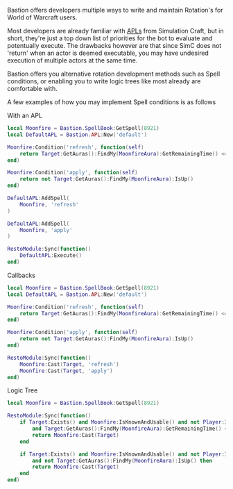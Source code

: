 Bastion offers developers multiple ways to write and maintain Rotation's for World of Warcraft users. 

Most developers are already familiar with [APLs](https://git.tinkr.site/4n0n/bastion/wiki/APL) from Simulation Craft, but in short, they're just a top down list of priorities for the bot to evaluate and potentually execute. The drawbacks however are that since SimC does not 'return' when an actor is deemed executable, you may have undesired execution of multiple actors at the same time. 

Bastion offers you alternative rotation development methods such as Spell conditions, or enabling you to write logic trees like most already are comfortable with. 

A few examples of how you may implement Spell conditions is as follows

With an APL 

```lua
local Moonfire = Bastion.SpellBook:GetSpell(8921)
local DefaultAPL = Bastion.APL:New('default')

Moonfire:Condition('refresh', function(self)
    return Target:GetAuras():FindMy(MoonfireAura):GetRemainingTime() <= 3
end)

Moonfire:Condition('apply', function(self)
    return not Target:GetAuras():FindMy(MoonfireAura):IsUp()
end)

DefaultAPL:AddSpell(
    Moonfire, 'refresh'
)

DefaultAPL:AddSpell(
    Moonfire, 'apply'
)

RestoModule:Sync(function()
    DefaultAPL:Execute()
end)
```

Callbacks
```lua
local Moonfire = Bastion.SpellBook:GetSpell(8921)
local DefaultAPL = Bastion.APL:New('default')

Moonfire:Condition('refresh', function(self)
    return Target:GetAuras():FindMy(MoonfireAura):GetRemainingTime() <= 3
end)

Moonfire:Condition('apply', function(self)
    return not Target:GetAuras():FindMy(MoonfireAura):IsUp()
end)

RestoModule:Sync(function()
    Moonfire:Cast(Target, 'refresh')
    Moonfire:Cast(Target, 'apply')
end)

```

Logic Tree
```lua
local Moonfire = Bastion.SpellBook:GetSpell(8921)

RestoModule:Sync(function()
    if Target:Exists() and Moonfire:IsKnownAndUsable() and not Player:IsCastingOrChanneling() and Player:CanSee(Target)
        and Target:GetAuras():FindMy(MoonfireAura):GetRemainingTime() <= 3 then
        return Moonfire:Cast(Target)
    end

    if Target:Exists() and Moonfire:IsKnownAndUsable() and not Player:IsCastingOrChanneling() and Player:CanSee(Target)
        and not Target:GetAuras():FindMy(MoonfireAura):IsUp() then
        return Moonfire:Cast(Target)
    end
end)
```